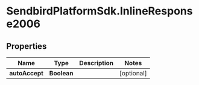 # SendbirdPlatformSdk.InlineResponse2006

## Properties

Name | Type | Description | Notes
------------ | ------------- | ------------- | -------------
**autoAccept** | **Boolean** |  | [optional] 


